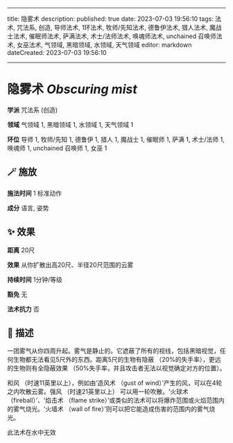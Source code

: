 
---
title: 隐雾术
description: 
published: true
date: 2023-07-03 19:56:10
tags: 法术, 咒法系, 创造, 导师法术, 1环法术, 牧师/先知法术, 德鲁伊法术, 猎人法术, 魔战士法术, 催眠师法术, 萨满法术, 术士/法师法术, 唤魂师法术, unchained 召唤师法术, 女巫法术, 气领域, 黑暗领域, 水领域, 天气领域
editor: markdown
dateCreated: 2023-07-03 19:56:10

---

# **隐雾术** *Obscuring mist*

**学派** 咒法系 (创造) 

**领域** 气领域 1, 黑暗领域 1, 水领域 1, 天气领域 1

**环位** 导师 1, 牧师/先知 1, 德鲁伊 1, 猎人 1, 魔战士 1, 催眠师 1, 萨满 1, 术士/法师 1, 唤魂师 1, unchained 召唤师 1, 女巫 1

## 🪄 施放

**施法时间** 1 标准动作

**成分** 语言, 姿势

## ✨ 效果  

**距离** 20尺 

**效果** 从你扩散出高20尺、半径20尺范围的云雾 

**持续时间** 1分钟/等级 

**豁免** 无

**法术抗力** 否

## 📖 描述

一团雾气从你四周升起。雾气是静止的。它遮蔽了所有的视线，包括黑暗视觉，任何生物都无法看见5尺外的东西。距离5尺的生物有隐蔽 （20%的失手率），更远的生物则有全隐蔽效果 （50%失手率，并且攻击者无法以视觉确定对方的位置）。

和风 （时速11英里以上），例如由‘造风术 （gust of wind）’产生的风，可以在4轮之内吹散云雾。强风 （时速21英里以上） 可以用一轮吹散。‘火球术 （fireball）’、‘焰击术 （flame strike）’或类似的法术可以将爆炸范围或火焰范围内的雾气烧光。‘火墙术 （wall of fire）’则可以把它能造成伤害的范围内的雾气烧光。

此法术在水中无效
    
